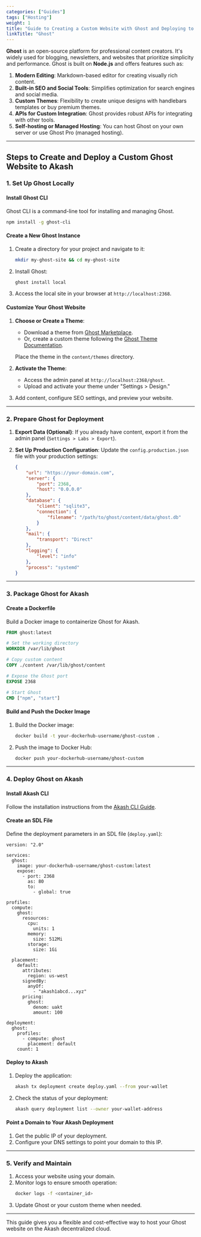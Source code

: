 ```yaml
---
categories: ["Guides"]
tags: ["Hosting"]
weight: 1
title: "Guide to Creating a Custom Website with Ghost and Deploying to Akash"
linkTitle: "Ghost"
---
```



**Ghost** is an open-source platform for professional content creators. It's widely used for blogging, newsletters, and websites that prioritize simplicity and performance. Ghost is built on **Node.js** and offers features such as:

1. **Modern Editing**: Markdown-based editor for creating visually rich content.
2. **Built-in SEO and Social Tools**: Simplifies optimization for search engines and social media.
3. **Custom Themes**: Flexibility to create unique designs with handlebars templates or buy premium themes.
4. **APIs for Custom Integration**: Ghost provides robust APIs for integrating with other tools.
5. **Self-hosting or Managed Hosting**: You can host Ghost on your own server or use Ghost Pro (managed hosting).

---

## Steps to Create and Deploy a Custom Ghost Website to Akash

### 1. **Set Up Ghost Locally**
#### Install Ghost CLI
Ghost CLI is a command-line tool for installing and managing Ghost.

```bash
npm install -g ghost-cli
```

#### Create a New Ghost Instance
1. Create a directory for your project and navigate to it:
   ```bash
   mkdir my-ghost-site && cd my-ghost-site
   ```
2. Install Ghost:
   ```bash
   ghost install local
   ```
3. Access the local site in your browser at `http://localhost:2368`.

#### Customize Your Ghost Website
1. **Choose or Create a Theme**: 
   - Download a theme from [Ghost Marketplace](https://ghost.org/marketplace/).
   - Or, create a custom theme following the [Ghost Theme Documentation](https://ghost.org/docs/themes/).
   
   Place the theme in the `content/themes` directory.
   
2. **Activate the Theme**:
   - Access the admin panel at `http://localhost:2368/ghost`.
   - Upload and activate your theme under "Settings > Design."

3. Add content, configure SEO settings, and preview your website.

---

### 2. **Prepare Ghost for Deployment**
1. **Export Data (Optional)**:
   If you already have content, export it from the admin panel (`Settings > Labs > Export`).

2. **Set Up Production Configuration**:
   Update the `config.production.json` file with your production settings:
   ```json
   {
       "url": "https://your-domain.com",
       "server": {
           "port": 2368,
           "host": "0.0.0.0"
       },
       "database": {
           "client": "sqlite3",
           "connection": {
               "filename": "/path/to/ghost/content/data/ghost.db"
           }
       },
       "mail": {
           "transport": "Direct"
       },
       "logging": {
           "level": "info"
       },
       "process": "systemd"
   }
   ```

---

### 3. **Package Ghost for Akash**
#### Create a Dockerfile
Build a Docker image to containerize Ghost for Akash.

```dockerfile
FROM ghost:latest

# Set the working directory
WORKDIR /var/lib/ghost

# Copy custom content
COPY ./content /var/lib/ghost/content

# Expose the Ghost port
EXPOSE 2368

# Start Ghost
CMD ["npm", "start"]
```

#### Build and Push the Docker Image
1. Build the Docker image:
   ```bash
   docker build -t your-dockerhub-username/ghost-custom .
   ```
2. Push the image to Docker Hub:
   ```bash
   docker push your-dockerhub-username/ghost-custom
   ```

---

### 4. **Deploy Ghost on Akash**
#### Install Akash CLI
Follow the installation instructions from the [Akash CLI Guide](deployments/akash-cli/overview/).

#### Create an SDL File
Define the deployment parameters in an SDL file (`deploy.yaml`):

```
version: "2.0"

services:
  ghost:
    image: your-dockerhub-username/ghost-custom:latest
    expose:
      - port: 2368
        as: 80
        to:
          - global: true

profiles:
  compute:
    ghost:
      resources:
        cpu:
          units: 1
        memory:
          size: 512Mi
        storage:
          size: 1Gi

  placement:
    default:
      attributes:
        region: us-west
      signedBy:
        anyOf:
          - "akash1abcd...xyz"
      pricing:
        ghost:
          denom: uakt
          amount: 100

deployment:
  ghost:
    profiles:
      - compute: ghost
        placement: default
    count: 1
```

#### Deploy to Akash
1. Deploy the application:
   ```bash
   akash tx deployment create deploy.yaml --from your-wallet
   ```
2. Check the status of your deployment:
   ```bash
   akash query deployment list --owner your-wallet-address
   ```

#### Point a Domain to Your Akash Deployment
1. Get the public IP of your deployment.
2. Configure your DNS settings to point your domain to this IP.

---

### 5. **Verify and Maintain**
1. Access your website using your domain.
2. Monitor logs to ensure smooth operation:
   ```bash
   docker logs -f <container_id>
   ```
3. Update Ghost or your custom theme when needed.

---

This guide gives you a flexible and cost-effective way to host your Ghost website on the Akash decentralized cloud.